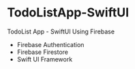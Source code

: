 # TodoListApp-SwiftUI
TodoList App - SwiftUI Using Firebase
* Firebase Authentication
* Firebase Firestore
* Swift UI Framework
